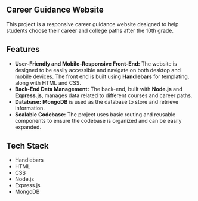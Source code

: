 ## Career Guidance Website

This project is a responsive career guidance website designed to help students choose their career and college paths after the 10th grade.

## Features

* **User-Friendly and Mobile-Responsive Front-End:** The website is designed to be easily accessible and navigate on both desktop and mobile devices. The front end is built using **Handlebars** for templating, along with HTML and CSS.
* **Back-End Data Management:** The back-end, built with **Node.js** and **Express.js**, manages data related to different courses and career paths.
* **Database:** **MongoDB** is used as the database to store and retrieve information.
* **Scalable Codebase:** The project uses basic routing and reusable components to ensure the codebase is organized and can be easily expanded.

## Tech Stack

* Handlebars
* HTML
* CSS
* Node.js
* Express.js
* MongoDB
